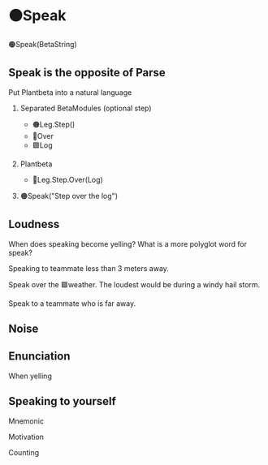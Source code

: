 # 🟠<move>Speak</move>

🟠<move>Speak(<beta>BetaString</beta>)</move>

## Speak is the opposite of Parse

Put Plantbeta into a natural language

1. Separated <beta>BetaModules</beta> (optional step)
    - 🟠<move>Leg.Step()</move>
    - 🔻<via>Over</via>
    - 🟩<eko>Log</eko>

2. <beta>Plantbeta</beta>
    - 🔷<beta>Leg.Step.Over(Log)</beta>

3. 🟠<move>Speak(<beta>"Step over the log"</beta>)</move>

## Loudness

When does speaking become yelling? What is a more polyglot word for speak?

Speaking to teammate less than 3 meters away.

Speak over the 🟩<eko>weather</eko>. The loudest would be during a windy hail storm.

Speak to a teammate who is far away.

## Noise

## Enunciation

When yelling

## Speaking to yourself

Mnemonic

Motivation

Counting
